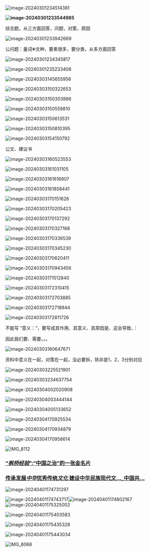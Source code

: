 ![image-20240301234514381](../img/申论/image-20240301234514381.png)

**![image-20240301233544985](../img/申论/image-20240301233544985-1711964828057.png)**

综合题，从三方面回答，问题，对策，原因



![image-20240301233942669](../img/申论/image-20240301233942669.png)

公问题：量词➕文种，要素很多，要分类，从多方面回答



![image-20240301234345817](../img/申论/image-20240301234345817.png)







![image-20240301235233408](../img/申论/image-20240301235233408.png)

![image-20240303145655956](../img/申论/image-20240303145655956.png)



![image-20240303150322653](../img/申论/image-20240303150322653.png)

![image-20240303150303886](../img/申论/image-20240303150303886.png)

![image-20240303150559810](../img/申论/image-20240303150559810.png)

![image-20240303150613531](../img/申论/image-20240303150613531.png)

![image-20240303150810395](../img/申论/image-20240303150810395.png)



![image-20240303154150792](../img/申论/image-20240303154150792.png)



公文、建议书

![image-20240303160523553](../img/申论/image-20240303160523553.png)

![image-20240303161031105](../img/申论/image-20240303161031105.png)

![image-20240303161616907](../img/申论/image-20240303161616907.png)

![image-20240303161858441](../img/申论/image-20240303161858441.png)









![image-20240303170151626](../img/申论/image-20240303170151626.png)

![image-20240303170205423](../img/申论/image-20240303170205423.png)

![image-20240303170137292](../img/申论/image-20240303170137292.png)

![image-20240303170327168](../img/申论/image-20240303170327168.png)

![image-20240303170336539](../img/申论/image-20240303170336539.png)

![image-20240303170345230](../img/申论/image-20240303170345231.png)

![image-20240303170620411](../img/申论/image-20240303170620411.png)

![image-20240303170943456](../img/申论/image-20240303170345230.png)

![image-20240303171512840](../img/申论/image-20240303171512840.png)

![image-20240303172310415](../img/申论/image-20240303172310415.png)

![image-20240303172703885](../img/申论/image-20240303172703885.png)

![image-20240303172718944](../img/申论/image-20240303172718944.png)

![image-20240303172811726](../img/申论/image-20240303172811726.png)

不能写 “意义：”，要写成其作用、其意义、其原因是、这会导致、：

因此我们要、需要。。。



![image-20240303180647671](../img/申论/image-20240303180647671.png)

资料中意义在一起，对策在一起，没必要拆，除非是1，2，3分别对应



![image-20240303225521901](../img/申论/image-20240303225521901.png)

![image-20240303234637754](../img/申论/image-20240303234637754.png)

![image-20240304002020908](../img/申论/image-20240304002020908.png)

![image-20240304003444144](../img/申论/image-20240304003444144.png)

![image-20240304005133652](../img/申论/image-20240304005133652.png)





![image-20240304170925534](../img/申论/image-20240304170925534.png)

![image-20240304170934879](../img/申论/image-20240304170934879.png)

![image-20240304170958614](../img/申论/image-20240304170958614.png)



![IMG_8112](IMG_8112.PNG)

### [“*枫桥经验*”:“中国之治”的一张金名片](https://www.baidu.com/link?url=YHEiCUnJgfjHR-mxDHM9gkyMprEKe67G9tu-d4CHCLiJwcrWHt2SBQ_TnxyIytMbRxThOuAlTPTR0mPMG5yU99a_n6bSKm12rqBMUXABmWa&wd=&eqid=883f3916001525400000000365f45ea7)

### [传承发展*中华*优秀传统*文化* 建设中华民族现代文..._中国共...](https://www.baidu.com/link?url=Cg5IfzSGXEG5MF24zvvM8icGaPAuU6Q4j-_hPALBe7iW7wQndJsXIFQ5T6cHmK0Wl0zqAGxvrlYCwoecZPuNZNheR-MTuQJd2eMXyD3Uaby&wd=&eqid=b373228d0060331c0000000365f45f3e)

![image-20240401174731297](../img/申论/image-20240401174731297.png)

![image-20240401174743717](../img/申论/image-20240401174743717.png)![image-20240401174802167](../img/申论/image-20240401174802167.png)![image-20240401175325002](../img/申论/image-20240401175325002.png)

![image-20240401175403583](../img/申论/image-20240401175403583.png)

![image-20240401175435328](../img/申论/image-20240401175435328.png)

![image-20240401175443034](../img/申论/image-20240401175443034.png)

![IMG_8068](../img/IMG_8068.PNG)